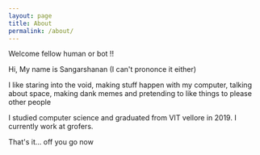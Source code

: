 ```yaml
---
layout: page
title: About
permalink: /about/
---
```


Welcome fellow human or bot !!

Hi, My name is Sangarshanan  (I can't prononce it either)

I like staring into the void, making stuff happen with my computer, talking about space, making dank memes and pretending to like things to please other people

I studied computer science and graduated from VIT vellore in 2019. I currently work at grofers.  

That's it... off you go now 